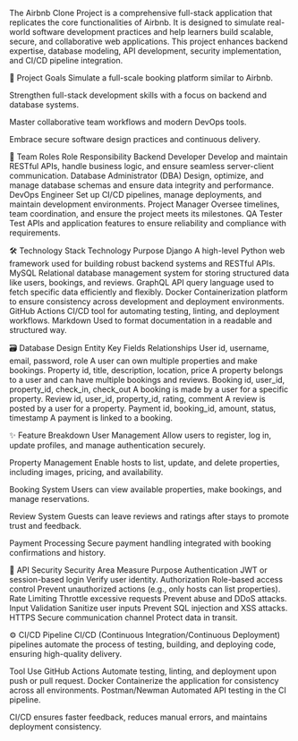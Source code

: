 The Airbnb Clone Project is a comprehensive full-stack application that replicates the core functionalities of Airbnb. It is designed to simulate real-world software development practices and help learners build scalable, secure, and collaborative web applications. This project enhances backend expertise, database modeling, API development, security implementation, and CI/CD pipeline integration.

🚀 Project Goals
Simulate a full-scale booking platform similar to Airbnb.

Strengthen full-stack development skills with a focus on backend and database systems.

Master collaborative team workflows and modern DevOps tools.

Embrace secure software design practices and continuous delivery.

👥 Team Roles
Role	Responsibility
Backend Developer	Develop and maintain RESTful APIs, handle business logic, and ensure seamless server-client communication.
Database Administrator (DBA)	Design, optimize, and manage database schemas and ensure data integrity and performance.
DevOps Engineer	Set up CI/CD pipelines, manage deployments, and maintain development environments.
Project Manager	Oversee timelines, team coordination, and ensure the project meets its milestones.
QA Tester	Test APIs and application features to ensure reliability and compliance with requirements.

🛠 Technology Stack
Technology	Purpose
Django	A high-level Python web framework used for building robust backend systems and RESTful APIs.
MySQL	Relational database management system for storing structured data like users, bookings, and reviews.
GraphQL	API query language used to fetch specific data efficiently and flexibly.
Docker	Containerization platform to ensure consistency across development and deployment environments.
GitHub Actions	CI/CD tool for automating testing, linting, and deployment workflows.
Markdown	Used to format documentation in a readable and structured way.

🗃 Database Design
Entity	Key Fields	Relationships
User	id, username, email, password, role	A user can own multiple properties and make bookings.
Property	id, title, description, location, price	A property belongs to a user and can have multiple bookings and reviews.
Booking	id, user_id, property_id, check_in, check_out	A booking is made by a user for a specific property.
Review	id, user_id, property_id, rating, comment	A review is posted by a user for a property.
Payment	id, booking_id, amount, status, timestamp	A payment is linked to a booking.

✨ Feature Breakdown
User Management
Allow users to register, log in, update profiles, and manage authentication securely.

Property Management
Enable hosts to list, update, and delete properties, including images, pricing, and availability.

Booking System
Users can view available properties, make bookings, and manage reservations.

Review System
Guests can leave reviews and ratings after stays to promote trust and feedback.

Payment Processing
Secure payment handling integrated with booking confirmations and history.

🔐 API Security
Security Area	Measure	Purpose
Authentication	JWT or session-based login	Verify user identity.
Authorization	Role-based access control	Prevent unauthorized actions (e.g., only hosts can list properties).
Rate Limiting	Throttle excessive requests	Prevent abuse and DDoS attacks.
Input Validation	Sanitize user inputs	Prevent SQL injection and XSS attacks.
HTTPS	Secure communication channel	Protect data in transit.

⚙️ CI/CD Pipeline
CI/CD (Continuous Integration/Continuous Deployment) pipelines automate the process of testing, building, and deploying code, ensuring high-quality delivery.

Tool	Use
GitHub Actions	Automate testing, linting, and deployment upon push or pull request.
Docker	Containerize the application for consistency across all environments.
Postman/Newman	Automated API testing in the CI pipeline.

CI/CD ensures faster feedback, reduces manual errors, and maintains deployment consistency.
